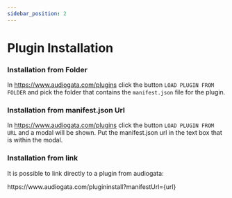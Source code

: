 ```yaml
---
sidebar_position: 2
---
```


# Plugin Installation

### Installation from Folder

In https://www.audiogata.com/plugins click the button `LOAD PLUGIN FROM FOLDER` and pick the folder that contains the `manifest.json` file for the plugin.

### Installation from manifest.json Url

In https://www.audiogata.com/plugins click the button `LOAD PLUGIN FROM URL` and a modal will be shown. Put the manifest.json url in the text box that is within the modal.

### Installation from link

It is possible to link directly to a plugin from audiogata:

https&#65279;://www&#46;audiogata&#46;com/plugininstall?manifestUrl={url}
